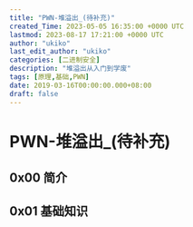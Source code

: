 ```yaml
---
title: "PWN-堆溢出_(待补充)"
created_Time: 2023-05-05 16:35:00 +0000 UTC
lastmod: 2023-08-17 17:21:00 +0000 UTC
author: "ukiko"
last_edit_author: "ukiko"
categories: [二进制安全]
description: "堆溢出从入门到学废"
tags: [原理,基础,PWN]
date: 2019-03-16T00:00:00.000+08:00
draft: false
---
```


# PWN-堆溢出_(待补充)

## 0x00 简介



## 0x01 基础知识

